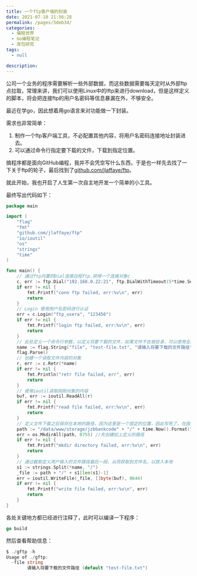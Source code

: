 ```yaml
---
title: 一个ftp客户端的封装
date: 2021-07-10 21:56:28
permalink: /pages/5deb34/
categories: 
  - 编程世界
  - Go编程笔记
  - 库包研究
tags: 
  - null

description: 
---
```


公司一个业务的程序需要解析一些外部数据，而这些数据需要每天定时从外部ftp点拉取，常理来讲，我们可以使用Linux中的lftp来进行download，但是这样定义的脚本，将会把连接ftp的用户名密码等信息暴漏在外，不够安全。

最近在学go，因此想着用go语言来对功能做一下封装。

需求也非常简单：

1. 制作一个ftp客户端工具，不必配置其他内容，将用户名密码连接地址封装进去。
2. 可以通过命令行指定要下载的文件，下载到指定位置。

搞程序都是面向GitHub编程，我并不会凭空写什么东西，于是也一样先去找了一下关于ftp的轮子，最后找到了[github.com/jlaffaye/ftp](https://github.com/jlaffaye/ftp)。

就此开始，我也开启了人生第一次自主地开发一个简单的小工具。

最终写出代码如下：

```go
package main

import (
	"flag"
	"fmt"
	"github.com/jlaffaye/ftp"
	"io/ioutil"
	"os"
	"strings"
	"time"
)

func main() {
	// 通过ftp内置的Dial连接远程ftp,获得一个连接对象c
	c, err := ftp.Dial("192.168.0.22:21", ftp.DialWithTimeout(5*time.Second))
	if err != nil {
		fmt.Printf("conn ftp failed, err:%v\n", err)
		return
	}
	// Login 使用用户名密码进行认证
	err = c.Login("ftp_usera", "123456")
	if err != nil {
		fmt.Printf("login ftp failed, err:%v\n", err)
		return
	}
	// 此处定义一个命令行参数，以定义将要下载的文件，如果文件不在根目录，可以使用全路径
	name := flag.String("file", "test-file.txt", "请输入将要下载的文件路径")
	flag.Parse()
	// 创建一个读取文件内容的对象
	r, err := c.Retr(*name)
	if err != nil {
		fmt.Println("retr file failed, err", err)
		return
	}
	// 使用ioutil读取刚刚对象的内容
	buf, err := ioutil.ReadAll(r)
	if err != nil {
		fmt.Printf("read file failed, err:%v\n", err)
		return
	}
	// 定义文件下载之后保存在本地的路径，因为这里是一个固定的位置，因此写死了，在固定路径下，按天进行分割保存
	path := "/data/www/storage/jzbbankcode" + "/" + time.Now().Format("20060102")
	err = os.MkdirAll(path, 0755) //先创建如上定义的路径
	if err != nil {
		fmt.Printf("mkdir directory failed, err:%v\n", err)
		return
	}
	// 通过截取定义用户输入的文件路径最后一段，从而获取到文件名，以放入本地
	s1 := strings.Split(*name, "/")
	_file := path + "/" + s1[len(s1)-1]
	err = ioutil.WriteFile(_file, []byte(buf), 0644)
	if err != nil {
		fmt.Printf("write file failed, err:%v\n", err)
		return
	}
}
```

各处关键地方都已经进行注释了，此时可以编译一下程序：

```go
go build
```

然后查看帮助信息：

```go
$ ./gftp -h
Usage of ./gftp:
  -file string
        请输入将要下载的文件路径 (default "test-file.txt")
```